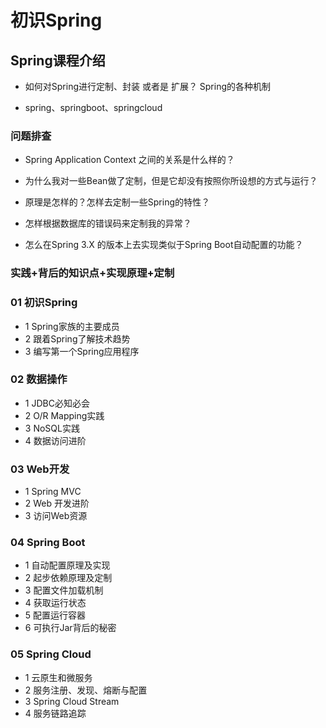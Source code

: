 # 初识Spring
>
## Spring课程介绍
>
- 如何对Spring进行定制、封装 或者是 扩展？ Spring的各种机制
>
- spring、springboot、springcloud
>
### 问题排查
>
- Spring Application Context 之间的关系是什么样的？
>
- 为什么我对一些Bean做了定制，但是它却没有按照你所设想的方式与运行？
>
- 原理是怎样的？怎样去定制一些Spring的特性？
>
- 怎样根据数据库的错误码来定制我的异常？
>
- 怎么在Spring 3.X 的版本上去实现类似于Spring Boot自动配置的功能？
>
### 实践+背后的知识点+实现原理+定制
>
### 01 初识Spring
- 1 Spring家族的主要成员
- 2 跟着Spring了解技术趋势
- 3 编写第一个Spring应用程序
> 
### 02 数据操作
- 1 JDBC必知必会
- 2 O/R Mapping实践
- 3 NoSQL实践
- 4 数据访问进阶
>
### 03 Web开发
- 1 Spring MVC
- 2 Web 开发进阶
- 3 访问Web资源
>
### 04 Spring Boot
- 1 自动配置原理及实现
- 2 起步依赖原理及定制
- 3 配置文件加载机制
- 4 获取运行状态
- 5 配置运行容器
- 6 可执行Jar背后的秘密
>
### 05 Spring Cloud
- 1 云原生和微服务
- 2 服务注册、发现、熔断与配置
- 3 Spring Cloud Stream
- 4 服务链路追踪
>

